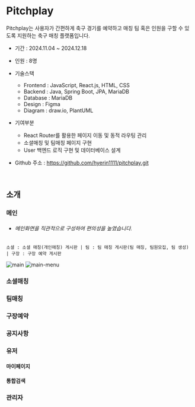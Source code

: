# Pitchplay
Pitchplay는 사용자가 간편하게 축구 경기를 예약하고 매칭 팀 혹은 인원을 구할 수 있도록 지원하는 축구 매칭 플랫폼입니다.
* 기간 : 2024.11.04 ~ 2024.12.18

* 인원 : 8명

* 기술스택
  - Frontend : JavaScript, React.js, HTML, CSS
  - Backend : Java, Spring Boot, JPA, MariaDB
  - Database : MariaDB
  - Design : Figma
  - Diagram : draw.io, PlantUML


* 기여부분
  - React Router를 활용한 페이지 이동 및 동적 라우팅 관리
  - 소셜매칭 및 팀매칭 페이지 구현
  - User 백엔드 로직 구현 및 데이터베이스 설계

* Github 주소 : https://github.com/hyerin1111/pitchplay.git
<br>

## 소개
### 메인
- ###### 메인화면을 직관적으로 구성하여 편의성을 높였습니다.
~~~
소셜 : 소셜 매칭(개인매칭) 게시판 | 팀 : 팀 매칭 게시판(팀 매칭, 팀원모집, 팀 생성) | 구장 : 구장 예약 게시판 
~~~
![main](https://github.com/user-attachments/assets/244adcb7-6fd1-4bca-b548-d0026e3443b7)
![main-menu](https://github.com/user-attachments/assets/bd50e419-8bd5-41a6-9b16-34f562808622)


### 소셜매칭

### 팀매칭 

### 구장예약

### 공지사항

### 유저
#### 마이페이지

#### 통합검색

### 관리자
